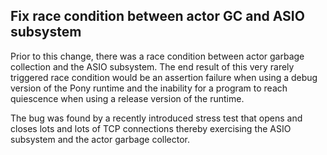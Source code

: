 ## Fix race condition between actor GC and ASIO subsystem

Prior to this change, there was a race condition between actor garbage collection and the ASIO subsystem. The end result of this very rarely triggered race condition would be an assertion failure when using a debug version of the Pony runtime and the inability for a program to reach quiescence when using a release version of the runtime.

The bug was found by a recently introduced stress test that opens and closes lots and lots of TCP connections thereby exercising the ASIO subsystem and the actor garbage collector.

